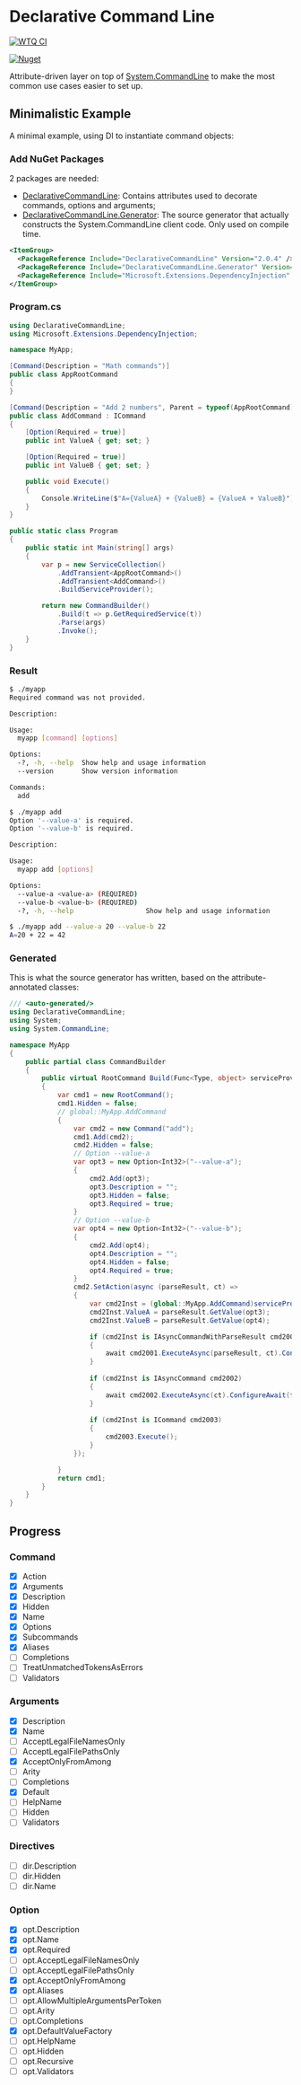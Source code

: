 # Declarative Command Line

[![WTQ CI](https://github.com/flyingpie/declarative-command-line/actions/workflows/ci.yml/badge.svg)](https://github.com/flyingpie/declarative-command-line/actions/workflows/ci.yml)

[![Nuget](https://img.shields.io/nuget/vpre/DeclarativeCommandLine.svg)](https://nuget.org/packages/DeclarativeCommandLine)

Attribute-driven layer on top of [System.CommandLine](https://github.com/dotnet/command-line-api) to make the most common use cases easier to set up.

## Minimalistic Example

A minimal example, using DI to instantiate command objects:

### Add NuGet Packages

2 packages are needed:
- [DeclarativeCommandLine](https://www.nuget.org/packages/DeclarativeCommandLine): Contains attributes used to decorate commands, options and arguments;
- [DeclarativeCommandLine.Generator](https://www.nuget.org/packages/DeclarativeCommandLine.Generator): The source generator that actually constructs the System.CommandLine client code. Only used on compile time.

```xml
<ItemGroup>
  <PackageReference Include="DeclarativeCommandLine" Version="2.0.4" />
  <PackageReference Include="DeclarativeCommandLine.Generator" Version="2.0.4" />
  <PackageReference Include="Microsoft.Extensions.DependencyInjection" Version="9.0.9"/>
</ItemGroup>
```

### Program.cs

```cs
using DeclarativeCommandLine;
using Microsoft.Extensions.DependencyInjection;

namespace MyApp;

[Command(Description = "Math commands")]
public class AppRootCommand
{
}

[Command(Description = "Add 2 numbers", Parent = typeof(AppRootCommand))]
public class AddCommand : ICommand
{
    [Option(Required = true)]
    public int ValueA { get; set; }

    [Option(Required = true)]
    public int ValueB { get; set; }

    public void Execute()
    {
        Console.WriteLine($"A={ValueA} + {ValueB} = {ValueA + ValueB}");
    }
}

public static class Program
{
    public static int Main(string[] args)
    {
        var p = new ServiceCollection()
            .AddTransient<AppRootCommand>()
            .AddTransient<AddCommand>()
            .BuildServiceProvider();

        return new CommandBuilder()
            .Build(t => p.GetRequiredService(t))
            .Parse(args)
            .Invoke();
    }
}
```

### Result

```bash
$ ./myapp
Required command was not provided.

Description:

Usage:
  myapp [command] [options]

Options:
  -?, -h, --help  Show help and usage information
  --version       Show version information

Commands:
  add
```

```bash
$ ./myapp add
Option '--value-a' is required.
Option '--value-b' is required.

Description:

Usage:
  myapp add [options]

Options:
  --value-a <value-a> (REQUIRED)
  --value-b <value-b> (REQUIRED)
  -?, -h, --help                  Show help and usage information
```

```bash
$ ./myapp add --value-a 20 --value-b 22
A=20 + 22 = 42
```

### Generated

This is what the source generator has written, based on the attribute-annotated classes:

```cs
/// <auto-generated/>
using DeclarativeCommandLine;
using System;
using System.CommandLine;

namespace MyApp
{
    public partial class CommandBuilder
    {
        public virtual RootCommand Build(Func<Type, object> serviceProvider)
        {
            var cmd1 = new RootCommand();
            cmd1.Hidden = false;
            // global::MyApp.AddCommand
            {
                var cmd2 = new Command("add");
                cmd1.Add(cmd2);
                cmd2.Hidden = false;
                // Option --value-a
                var opt3 = new Option<Int32>("--value-a");
                {
                    cmd2.Add(opt3);
                    opt3.Description = "";
                    opt3.Hidden = false;
                    opt3.Required = true;
                }
                // Option --value-b
                var opt4 = new Option<Int32>("--value-b");
                {
                    cmd2.Add(opt4);
                    opt4.Description = "";
                    opt4.Hidden = false;
                    opt4.Required = true;
                }
                cmd2.SetAction(async (parseResult, ct) =>
                {
                    var cmd2Inst = (global::MyApp.AddCommand)serviceProvider(typeof(global::MyApp.AddCommand));
                    cmd2Inst.ValueA = parseResult.GetValue(opt3);
                    cmd2Inst.ValueB = parseResult.GetValue(opt4);

                    if (cmd2Inst is IAsyncCommandWithParseResult cmd2001)
                    {
                        await cmd2001.ExecuteAsync(parseResult, ct).ConfigureAwait(false);
                    }
                
                    if (cmd2Inst is IAsyncCommand cmd2002)
                    {
                        await cmd2002.ExecuteAsync(ct).ConfigureAwait(false);
                    }
                
                    if (cmd2Inst is ICommand cmd2003)
                    {
                        cmd2003.Execute();
                    }
                });

            }
            return cmd1;
        }
    }
}
```

## Progress

### Command

- [x] Action
- [x] Arguments
- [x] Description
- [x] Hidden
- [x] Name
- [x] Options
- [x] Subcommands
- [x] Aliases
- [ ] Completions
- [ ] TreatUnmatchedTokensAsErrors
- [ ] Validators

### Arguments

- [x] Description
- [x] Name
- [ ] AcceptLegalFileNamesOnly
- [ ] AcceptLegalFilePathsOnly
- [x] AcceptOnlyFromAmong
- [ ] Arity
- [ ] Completions
- [x] Default
- [ ] HelpName
- [ ] Hidden
- [ ] Validators

### Directives

- [ ] dir.Description
- [ ] dir.Hidden
- [ ] dir.Name

### Option

- [x] opt.Description
- [x] opt.Name
- [x] opt.Required
- [ ] opt.AcceptLegalFileNamesOnly
- [ ] opt.AcceptLegalFilePathsOnly
- [x] opt.AcceptOnlyFromAmong
- [x] opt.Aliases
- [ ] opt.AllowMultipleArgumentsPerToken
- [ ] opt.Arity
- [ ] opt.Completions
- [x] opt.DefaultValueFactory
- [ ] opt.HelpName
- [ ] opt.Hidden
- [ ] opt.Recursive
- [ ] opt.Validators
